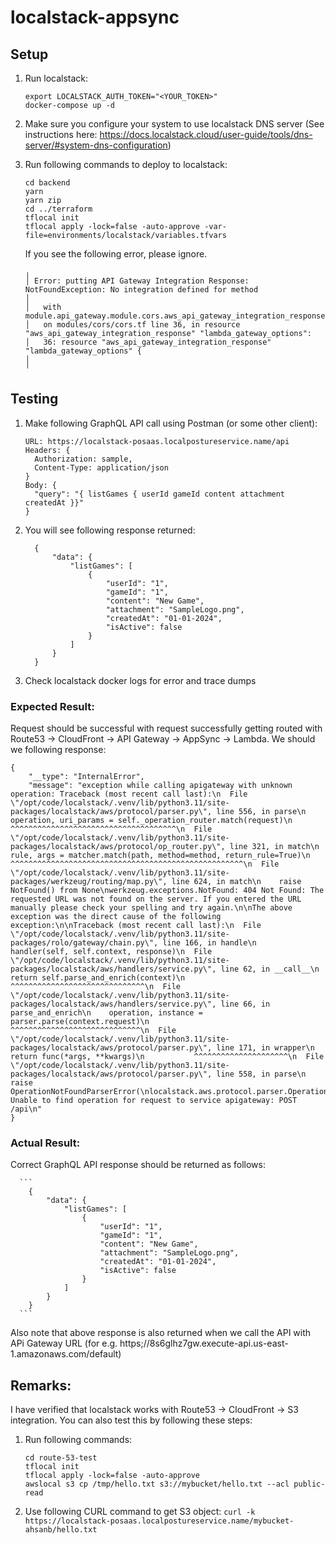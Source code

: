 # localstack-appsync

## Setup

1. Run localstack:
    ```
    export LOCALSTACK_AUTH_TOKEN="<YOUR_TOKEN>"
    docker-compose up -d
    ```
2. Make sure you configure your system to use localstack DNS server (See instructions here: https://docs.localstack.cloud/user-guide/tools/dns-server/#system-dns-configuration)
3. Run following commands to deploy to localstack:
    ```
    cd backend
    yarn
    yarn zip
    cd ../terraform
    tflocal init
    tflocal apply -lock=false -auto-approve -var-file=environments/localstack/variables.tfvars
    ```

    If you see the following error, please ignore.
      ```
      ╷
      │ Error: putting API Gateway Integration Response: NotFoundException: No integration defined for method
      │ 
      │   with module.api_gateway.module.cors.aws_api_gateway_integration_response.lambda_gateway_options,
      │   on modules/cors/cors.tf line 36, in resource "aws_api_gateway_integration_response" "lambda_gateway_options":
      │   36: resource "aws_api_gateway_integration_response" "lambda_gateway_options" {
      │ 
      ╵
      ```

  ## Testing

  1. Make following GraphQL API call using Postman (or some other client):
      ```
      URL: https://localstack-posaas.localpostureservice.name/api
      Headers: {
        Authorization: sample,
        Content-Type: application/json
      }
      Body: {
        "query": "{ listGames { userId gameId content attachment createdAt }}"
      }
      ```
  3. You will see following response returned:
      ```
        {
            "data": {
                "listGames": [
                    {
                        "userId": "1",
                        "gameId": "1",
                        "content": "New Game",
                        "attachment": "SampleLogo.png",
                        "createdAt": "01-01-2024",
                        "isActive": false
                    }
                ]
            }
        }
      ```
  4. Check localstack docker logs for error and trace dumps

  ### Expected Result:
  Request should be successful with request successfully getting routed with Route53 -> CloudFront -> API Gateway -> AppSync -> Lambda. We should we following response:
 
    {
        "__type": "InternalError",
        "message": "exception while calling apigateway with unknown operation: Traceback (most recent call last):\n  File \"/opt/code/localstack/.venv/lib/python3.11/site-packages/localstack/aws/protocol/parser.py\", line 556, in parse\n    operation, uri_params = self._operation_router.match(request)\n                            ^^^^^^^^^^^^^^^^^^^^^^^^^^^^^^^^^^^^^\n  File \"/opt/code/localstack/.venv/lib/python3.11/site-packages/localstack/aws/protocol/op_router.py\", line 321, in match\n    rule, args = matcher.match(path, method=method, return_rule=True)\n                 ^^^^^^^^^^^^^^^^^^^^^^^^^^^^^^^^^^^^^^^^^^^^^^^^^^^^\n  File \"/opt/code/localstack/.venv/lib/python3.11/site-packages/werkzeug/routing/map.py\", line 624, in match\n    raise NotFound() from None\nwerkzeug.exceptions.NotFound: 404 Not Found: The requested URL was not found on the server. If you entered the URL manually please check your spelling and try again.\n\nThe above exception was the direct cause of the following exception:\n\nTraceback (most recent call last):\n  File \"/opt/code/localstack/.venv/lib/python3.11/site-packages/rolo/gateway/chain.py\", line 166, in handle\n    handler(self, self.context, response)\n  File \"/opt/code/localstack/.venv/lib/python3.11/site-packages/localstack/aws/handlers/service.py\", line 62, in __call__\n    return self.parse_and_enrich(context)\n           ^^^^^^^^^^^^^^^^^^^^^^^^^^^^^^\n  File \"/opt/code/localstack/.venv/lib/python3.11/site-packages/localstack/aws/handlers/service.py\", line 66, in parse_and_enrich\n    operation, instance = parser.parse(context.request)\n                          ^^^^^^^^^^^^^^^^^^^^^^^^^^^^^\n  File \"/opt/code/localstack/.venv/lib/python3.11/site-packages/localstack/aws/protocol/parser.py\", line 171, in wrapper\n    return func(*args, **kwargs)\n           ^^^^^^^^^^^^^^^^^^^^^\n  File \"/opt/code/localstack/.venv/lib/python3.11/site-packages/localstack/aws/protocol/parser.py\", line 558, in parse\n    raise OperationNotFoundParserError(\nlocalstack.aws.protocol.parser.OperationNotFoundParserError: Unable to find operation for request to service apigateway: POST /api\n"
    }


  ### Actual Result:
  Correct GraphQL API response should be returned as follows:

      ```
        {
            "data": {
                "listGames": [
                    {
                        "userId": "1",
                        "gameId": "1",
                        "content": "New Game",
                        "attachment": "SampleLogo.png",
                        "createdAt": "01-01-2024",
                        "isActive": false
                    }
                ]
            }
        }
      ```

  Also note that above response is also returned when we call the API with APi Gateway URL (for e.g. https;//8s6glhz7gw.execute-api.us-east-1.amazonaws.com/default)

  ## Remarks:

  I have verified that localstack works with Route53 -> CloudFront -> S3 integration. You can also test this by following these steps:

  1. Run following commands:
      ```
      cd route-53-test
      tflocal init
      tflocal apply -lock=false -auto-approve
      awslocal s3 cp /tmp/hello.txt s3://mybucket/hello.txt --acl public-read
      ```
  2. Use following CURL command to get S3 object:
      `curl -k https://localstack-posaas.localpostureservice.name/mybucket-ahsanb/hello.txt`